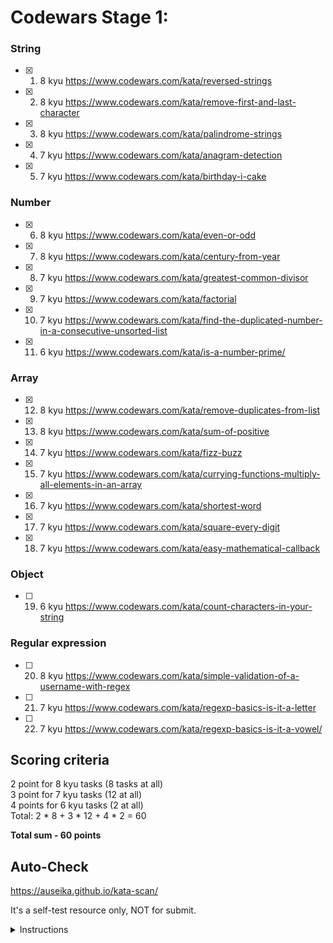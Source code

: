 # Codewars Stage 1:

### String
 - [x] 1. 8 kyu https://www.codewars.com/kata/reversed-strings
 - [x] 2. 8 kyu https://www.codewars.com/kata/remove-first-and-last-character
 - [x] 3. 8 kyu https://www.codewars.com/kata/palindrome-strings
 - [x] 4. 7 kyu https://www.codewars.com/kata/anagram-detection
 - [x] 5. 7 kyu https://www.codewars.com/kata/birthday-i-cake

### Number
 - [x] 6. 8 kyu https://www.codewars.com/kata/even-or-odd
 - [x] 7. 8 kyu https://www.codewars.com/kata/century-from-year
 - [x] 8. 7 kyu https://www.codewars.com/kata/greatest-common-divisor
 - [x] 9. 7 kyu https://www.codewars.com/kata/factorial
 - [x] 10. 7 kyu https://www.codewars.com/kata/find-the-duplicated-number-in-a-consecutive-unsorted-list
 - [x] 11. 6 kyu https://www.codewars.com/kata/is-a-number-prime/

### Array
 - [x] 12. 8 kyu https://www.codewars.com/kata/remove-duplicates-from-list
 - [x] 13. 8 kyu https://www.codewars.com/kata/sum-of-positive
 - [x] 14. 7 kyu https://www.codewars.com/kata/fizz-buzz
 - [x] 15. 7 kyu https://www.codewars.com/kata/currying-functions-multiply-all-elements-in-an-array
 - [x] 16. 7 kyu https://www.codewars.com/kata/shortest-word
 - [x] 17. 7 kyu https://www.codewars.com/kata/square-every-digit
 - [x] 18. 7 kyu https://www.codewars.com/kata/easy-mathematical-callback

### Object
 - [ ] 19. 6 kyu https://www.codewars.com/kata/count-characters-in-your-string

### Regular expression 
 - [ ] 20. 8 kyu https://www.codewars.com/kata/simple-validation-of-a-username-with-regex
 - [ ] 21. 7 kyu https://www.codewars.com/kata/regexp-basics-is-it-a-letter
 - [ ] 22. 7 kyu https://www.codewars.com/kata/regexp-basics-is-it-a-vowel/

## Scoring criteria
  2 point for 8 kyu tasks (8 tasks at all)  
  3 point for 7 kyu tasks (12 at all)  
  4 points for 6 kyu tasks (2 at all)  
  Total: 2 * 8 + 3 * 12 + 4 * 2 = 60  

**Total sum - 60 points**

## Auto-Check

  https://auseika.github.io/kata-scan/ 

  It's a self-test resource only, NOT for submit.

<details><summary>Instructions</summary>
<p>

1. Insert the list below into cata scan input.

<pre>
     https://www.codewars.com/kata/reversed-strings
     https://www.codewars.com/kata/remove-first-and-last-character
     https://www.codewars.com/kata/palindrome-strings
     https://www.codewars.com/kata/anagram-detection
     https://www.codewars.com/kata/birthday-i-cake
     https://www.codewars.com/kata/even-or-odd
     https://www.codewars.com/kata/century-from-year
     https://www.codewars.com/kata/greatest-common-divisor
     https://www.codewars.com/kata/factorial
     https://www.codewars.com/kata/find-the-duplicated-number-in-a-consecutive-unsorted-list
     https://www.codewars.com/kata/is-a-number-prime/
     https://www.codewars.com/kata/remove-duplicates-from-list
     https://www.codewars.com/kata/sum-of-positive
     https://www.codewars.com/kata/fizz-buzz
     https://www.codewars.com/kata/currying-functions-multiply-all-elements-in-an-array
     https://www.codewars.com/kata/shortest-word
     https://www.codewars.com/kata/square-every-digit
     https://www.codewars.com/kata/easy-mathematical-callback
     https://www.codewars.com/kata/count-characters-in-your-string
     https://www.codewars.com/kata/simple-validation-of-a-username-with-regex
     https://www.codewars.com/kata/regexp-basics-is-it-a-letter
     https://www.codewars.com/kata/regexp-basics-is-it-a-vowel/
     username
</pre>
2. Change username to your one.

3. Click "Check" to see the result.
</p>
</details>
